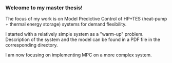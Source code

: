 ### Welcome to my master thesis!

The focus of my work is on Model Predictive Control of HP+TES (heat-pump + thermal energy storage) systems for demand flexibility.

I started with a relatively simple system as a "warm-up" problem. Description of the system and the model can be found in a PDF file in the corresponding directory.

I am now focusing on implementing MPC on a more complex system.
